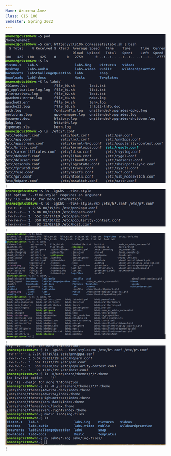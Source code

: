 ```yaml
---
Name: Azucena Amez 
Class: CIS 106
Semester: Spring 2022
---
```


  ![Pic1](q1.1-lab6.png)!
  ![Pic2](q1.2-lab6.png)!
  ![Pic3](q2.1-lab6.png)!
  ![Pic4](q3-q4-q5.lab6.png)!